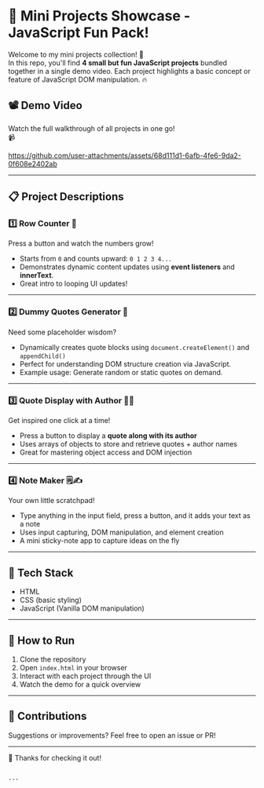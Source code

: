 
# 🎉 Mini Projects Showcase - JavaScript Fun Pack!

Welcome to my mini projects collection! 🚀  
In this repo, you'll find **4 small but fun JavaScript projects** bundled together in a single demo video. Each project highlights a basic concept or feature of JavaScript DOM manipulation. 🔥

## 📽️ Demo Video

Watch the full walkthrough of all projects in one go!  
📹 

https://github.com/user-attachments/assets/68d111d1-6afb-4fe6-9da2-0f608e2402ab



---

## 📋 Project Descriptions

### 1️⃣ Row Counter 🔢  
Press a button and watch the numbers grow!  
- Starts from `0` and counts upward: `0 1 2 3 4...`  
- Demonstrates dynamic content updates using **event listeners** and **innerText**.  
- Great intro to looping UI updates!

---

### 2️⃣ Dummy Quotes Generator 📝  
Need some placeholder wisdom?  
- Dynamically creates quote blocks using `document.createElement()` and `appendChild()`  
- Perfect for understanding DOM structure creation via JavaScript.  
- Example usage: Generate random or static quotes on demand.

---

### 3️⃣ Quote Display with Author 👤🧠  
Get inspired one click at a time!  
- Press a button to display a **quote along with its author**  
- Uses arrays of objects to store and retrieve quotes + author names  
- Great for mastering object access and DOM injection

---

### 4️⃣ Note Maker 🗒️✍️  
Your own little scratchpad!  
- Type anything in the input field, press a button, and it adds your text as a note  
- Uses input capturing, DOM manipulation, and element creation  
- A mini sticky-note app to capture ideas on the fly

---

## 🧠 Tech Stack

- HTML
- CSS (basic styling)
- JavaScript (Vanilla DOM manipulation)

---

## 🚀 How to Run

1. Clone the repository  
2. Open `index.html` in your browser  
3. Interact with each project through the UI  
4. Watch the demo for a quick overview

---

## 🤝 Contributions

Suggestions or improvements? Feel free to open an issue or PR!

---

🌟 Thanks for checking it out!
```

---


